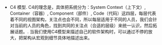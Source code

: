 - C4 模型. C4的理念是，具体把系统分为：System Context（上下文）, Container（容器）, Component（部件）, Code（代码）这四层，每层代表着不同的视图架构，关注点也会不同，所以每层适用于不同的人员，我们会针对当前的人员的角色，找到共同的关注点（合适的层级）来统一认识，然后拓展话题。. 当我们使用C4模型来描述自己的软件架构时，可以通过不停的放大，把架构从宏观到细节具体地描述出来。